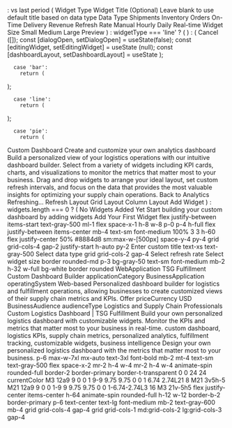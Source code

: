 :
vs last period
(
Widget Type
Widget Title (Optional)
Leave blank to use default title based on data type
Data Type
Shipments
Inventory
Orders
On-Time Delivery
Revenue
Refresh Rate
Manual
Hourly
Daily
Real-time
Widget Size
Small
Medium
Large
Preview
) : widgetType === 'line' ? (
) : (
Cancel
([]);
  const [dialogOpen, setDialogOpen] = useState(false);
  const [editingWidget, setEditingWidget] = useState
(null);
  const [dashboardLayout, setDashboardLayout] = useState
);
      
      case 'bar':
        return (
);
      
      case 'line':
        return (
);
      
      case 'pie':
        return (
Custom Dashboard
Create and customize your own analytics dashboard
Build a personalized view of your logistics operations with our intuitive dashboard builder. Select from a variety of widgets including KPI cards, charts, and visualizations to monitor the metrics that matter most to your business.
Drag and drop widgets to arrange your ideal layout, set custom refresh intervals, and focus on the data that provides the most valuable insights for optimizing your supply chain operations.
Back to Analytics
Refreshing...
Refresh
Layout
Grid Layout
Column Layout
Add Widget
) : widgets.length === 0 ? (
No Widgets Added Yet
Start building your custom dashboard by adding widgets
Add Your First Widget
flex justify-between items-start
text-gray-500 ml-1
flex space-x-1
h-8 w-8 p-0
p-4 h-full
flex justify-between items-center mb-4
text-sm font-medium
100%
3 3
h-60 flex justify-center
50%
#8884d8
sm:max-w-[500px]
space-y-4 py-4
grid grid-cols-4 gap-2
justify-start h-auto py-2
Enter custom title
text-xs text-gray-500
Select data type
grid grid-cols-2 gap-4
Select refresh rate
Select widget size
border rounded-md p-3 bg-gray-50
text-sm font-medium mb-2
h-32 w-full bg-white border rounded
WebApplication
TSG Fulfillment Custom Dashboard Builder
applicationCategory
BusinessApplication
operatingSystem
Web-based
Personalized dashboard builder for logistics and fulfillment operations, allowing businesses to create customized views of their supply chain metrics and KPIs.
Offer
priceCurrency
USD
BusinessAudience
audienceType
Logistics and Supply Chain Professionals
Custom Logistics Dashboard | TSG Fulfillment
Build your own personalized logistics dashboard with customizable widgets. Monitor the KPIs and metrics that matter most to your business in real-time.
custom dashboard, logistics KPIs, supply chain metrics, personalized analytics, fulfillment tracking, customizable widgets, business intelligence
Design your own personalized logistics dashboard with the metrics that matter most to your business.
p-6 max-w-7xl mx-auto
text-3xl font-bold mb-2
mt-4 text-sm text-gray-500
flex space-x-2
mr-2 h-4 w-4
mr-2 h-4 w-4 animate-spin rounded-full border-2 border-primary border-t-transparent
0 0 24 24
currentColor
M3 12a9 9 0 0 1 9-9 9.75 9.75 0 0 1 6.74 2.74L21 8
M21 3v5h-5
M21 12a9 9 0 0 1-9 9 9.75 9.75 0 0 1-6.74-2.74L3 16
M3 21v-5h5
flex justify-center items-center h-64
animate-spin rounded-full h-12 w-12 border-b-2 border-primary
p-6 text-center
text-lg font-medium mb-2
text-gray-600 mb-4
grid grid-cols-4 gap-4
grid grid-cols-1 md:grid-cols-2 lg:grid-cols-3 gap-4
